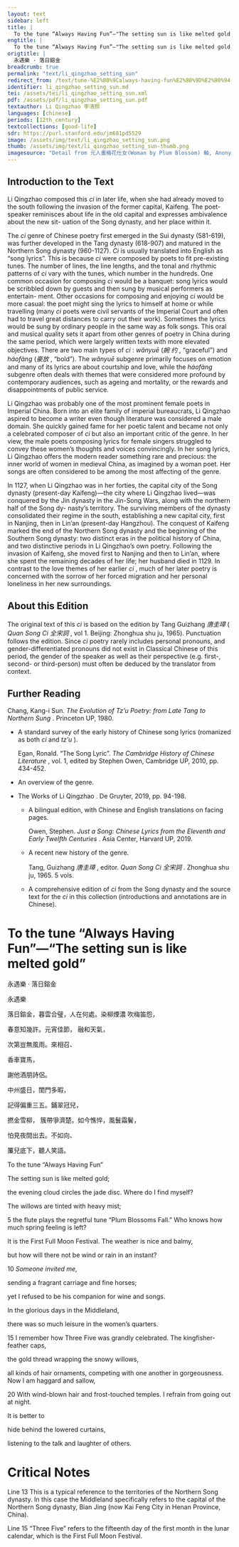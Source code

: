 ```yaml
---
layout: text
sidebar: left
title: |
  To the tune “Always Having Fun”—"The setting sun is like melted gold | 永遇樂 · 落日鎔金
engtitle: |
  To the tune “Always Having Fun”—"The setting sun is like melted gold
origtitle: |
  永遇樂 · 落日鎔金
breadcrumb: true
permalink: "text/li_qingzhao_setting_sun"
redirect_from: /text/tune-%E2%80%9Calways-having-fun%E2%80%9D%E2%80%94-setting-sun-melted-gold
identifier: li_qingzhao_setting_sun.md
tei: /assets/tei/li_qingzhao_setting_sun.xml
pdf: /assets/pdf/li_qingzhao_setting_sun.pdf
textauthor: Li Qingzhao 李清照
languages: [chinese]
periods: [12th_century]
textcollections: [good-life]
sdr: https://purl.stanford.edu/jm681pd5529
image: /assets/img/text/li_qingzhao_setting_sun.png
thumb: /assets/img/text/li_qingzhao_setting_sun-thumb.png
imagesource: "Detail from 元人畫梅花仕女(Woman by Plum Blossom) 軸, Anonymous, National Palace Museum, Accession Number: K2A000362N000000000PAA [Public Domain]"
---
```

<h2>Introduction to the Text</h2>
<p>Li Qingzhao composed this <i> ci </i> in later life, when she had already moved to the south following the invasion of the former capital, Kaifeng. The poet-speaker reminisces about life in the old capital and expresses ambivalence about the new sit- uation of the Song dynasty, and her place within it.</p>

<p>The <i> ci </i> genre of Chinese poetry first emerged in the Sui dynasty (581-619), was further developed in the Tang dynasty (618-907) and matured in the Northern Song dynasty (960-1127). <i> Ci </i> is usually translated into English as “song lyrics”. This is because <i> ci </i> were composed by poets to fit pre-existing tunes. The number of lines, the line lengths, and the tonal and rhythmic patterns of <i> ci </i> vary with the tunes, which number in the hundreds. One common occasion for composing <i> ci </i> would be a banquet: song lyrics would be scribbled down by guests and then sung by musical performers as entertain- ment. Other occasions for composing and enjoying <i> ci </i> would be more casual: the poet might sing the lyrics to himself at home or while travelling (many <i> ci </i> poets were civil servants of the Imperial Court and often had to travel great distances to carry out their work). Sometimes the lyrics would be sung by ordinary people in the same way as folk songs. This oral and musical quality sets it apart from other genres of poetry in China during the same period, which were largely written texts with more elevated objectives. There are two main types of <i> ci</i> : <i> wǎnyuē </i> (<em>婉 约</em> , “graceful”) and <i> háofàng </i> (<em>豪放</em> , “bold”). The <i> wǎnyuē </i> subgenre primarily focuses on emotion and many of its lyrics are about courtship and love, while the <i> háofàng </i> subgenre often deals with themes that were considered more profound by contemporary audiences, such as ageing and mortality, or the rewards and disappointments of public service.</p>

<p>Li Qingzhao was probably one of the most prominent female poets in Imperial China. Born into an elite family of imperial bureaucrats, Li Qingzhao aspired to become a writer even though literature was considered a male domain. She quickly gained fame for her poetic talent and became not only a celebrated composer of <i> ci </i> but also an important critic of the genre. In her view, the male poets composing lyrics for female singers struggled to convey these women’s thoughts and voices convincingly. In her song lyrics, Li Qingzhao offers the modern reader something rare and precious: the inner world of women in medieval China, as imagined by a woman poet. Her songs are often considered to be among the most affecting of the genre.</p>

<p>In 1127, when Li Qingzhao was in her forties, the capital city of the Song dynasty (present-day Kaifeng)—the city where Li Qingzhao lived—was conquered by the Jin dynasty in the Jin-Song Wars, along with the northern half of the Song dy- nasty’s territory. The surviving members of the dynasty consolidated their regime in the south, establishing a new capital city, first in Nanjing, then in Lin’an (present-day Hangzhou). The conquest of Kaifeng marked the end of the Northern Song dynasty and the beginning of the Southern Song dynasty: two distinct eras in the political history of China, and two distinctive periods in Li Qingzhao’s own poetry. Following the invasion of Kaifeng, she moved first to Nanjing and then to Lin’an, where she spent the remaining decades of her life; her husband died in 1129. In contrast to the love themes of her earlier <i> ci</i> , much of her later poetry is concerned with the sorrow of her forced migration and her personal loneliness in her new surroundings.</p>

<h2>About this Edition</h2>
<p>The original text of this <i> ci </i> is based on the edition by Tang Guizhang <em>唐圭璋</em> (<i> Quan Song Ci </i> <em>全宋詞</em> , vol 1. Beijing: Zhonghua shu ju, 1965). Punctuation follows the edition. Since <i> ci </i> poetry rarely includes personal pronouns, and gender-differentiated pronouns did not exist in Classical Chinese of this period, the gender of the speaker as well as their perspective (e.g. first-, second- or third-person) must often be deduced by the translator from context.</p>

<h2>Further Reading</h2>
<p>Chang, Kang-i Sun. <i> The Evolution of Tz’u Poetry: from Late Tang to Northern Sung</i> . Princeton UP, 1980.</p>
<ul id="l1">
<li>
<p>A standard survey of the early history of Chinese song lyrics (romanized as both <em>ci</em> and <em>tz’u</em> ).</p>
<p>Egan, Ronald. “The Song Lyric”. <i> The Cambridge History of Chinese Literature</i> , vol. 1, edited by Stephen Owen, Cambridge UP, 2010, pp. 434-452.</p>
</li>
<li>
<p>An overview of the genre.</p>
</li>
</ul>
<ul id="l2">
<li>
<p>The Works of Li Qingzhao . De Gruyter, 2019, pp. 94-198.</p>
<ul id="l3">
<li>
<p>A bilingual edition, with Chinese and English translations on facing pages.</p>
<p>Owen, Stephen. <i> Just a Song: Chinese Lyrics from the Eleventh and Early Twelfth Centuries</i> . Asia Center, Harvard UP, 2019.</p>
</li>
<li>
<p>A recent new history of the genre.</p>
<p>Tang, Guizhang <em>唐圭璋</em> , editor. <i> Quan Song Ci </i> <em>全宋詞</em> . Zhonghua shu ju, 1965. 5 vols.</p>
</li>
<li>
<p>A comprehensive edition of <em>ci</em> from the Song dynasty and the source text for the <em>ci</em> in this collection (introductions and annotations are in Chinese).</p>
</li>
</ul>
</li>
</ul>
<h1>To the tune “Always Having Fun”—“The setting sun is like melted gold”</h1>
<p>永遇樂 · 落日鎔金</p>

<p>永遇樂</p>

<p>落日鎔金，暮雲合璧，人在何處。染柳煙濃 吹梅笛怨，</p>
<p>春意知幾許。元宵佳節， 融和天氣，</p>
<p>次第豈無風雨。來相召、</p>
<p>香車寶馬，</p>
<p>謝他酒朋詩侶。</p>

<p>中州盛日，閨門多暇，</p>
<p>記得偏重三五。鋪翠冠兒，</p>
<p>撚金雪柳， 簇帶爭濟楚。如今憔悴，風鬟霜鬢，</p>
<p>怕見夜間出去。不如向、</p>
<p>簾兒底下，聽人笑語。</p>
<p>To the tune “Always Having Fun”</p>

<p>The setting sun is like melted gold;</p>
<p>the evening cloud circles the jade disc. Where do I find myself?</p>
<p>The willows are tinted with heavy mist;</p>
<p>5 the flute plays the regretful tune “Plum Blossoms Fall.” Who knows how much spring feeling is left?</p>
<p>It is the First Full Moon Festival. The weather is nice and balmy,</p>
<p>but how will there not be wind or rain in an instant?</p>
<p>10 <em>Someone invited me,</em></p>
<p>sending a fragrant carriage and fine horses;</p>
<p>yet I refused to be his companion for wine and songs.</p>

<p>In the glorious days in the Middleland,</p>
<p>there was so much leisure in the women’s quarters.</p>
<p>15 I remember how Three Five was grandly celebrated. The kingfisher-feather caps,</p>
<p>the gold thread wrapping the snowy willows,</p>
<p>all kinds of hair ornaments, competing with one another in gorgeousness. Now I am haggard and sallow,</p>
<p>20 With wind-blown hair and frost-touched temples. I refrain from going out at night.</p>
<p>It is better to</p>
<p>hide behind the lowered curtains,</p>
<p>listening to the talk and laughter of others.</p>

<h1>Critical Notes</h1>

<p>Line 13 This is a typical reference to the territories of the Northern Song dynasty. In this case the Middleland specifically refers to the capital of the Northern Song dynasty, Bian Jing (now Kai Feng City in Henan Province, China).</p>
<p>Line 15 “Three Five” refers to the fifteenth day of the first month in the lunar calendar, which is the First Full Moon Festival.</p>
